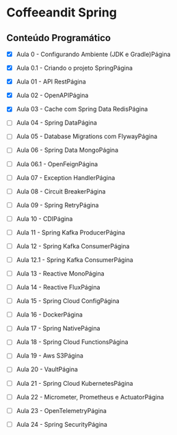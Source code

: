 # Coffeeandit Spring

## Conteúdo Programático

- [x] Aula 0 - Configurando Ambiente (JDK e Gradle)Página

- [x] Aula 0.1 - Criando o projeto SpringPágina

- [x] Aula 01 - API RestPágina

- [x] Aula 02 - OpenAPIPágina

- [x] Aula 03 - Cache com Spring Data RedisPágina

- [ ] Aula 04 - Spring DataPágina

- [ ] Aula 05 - Database Migrations com FlywayPágina

- [ ] Aula 06 - Spring Data MongoPágina

- [ ] Aula 06.1 - OpenFeignPágina

- [ ] Aula 07 - Exception HandlerPágina

- [ ] Aula 08 - Circuit BreakerPágina

- [ ] Aula 09 - Spring RetryPágina

- [ ] Aula 10 - CDIPágina

- [ ] Aula 11 - Spring Kafka ProducerPágina

- [ ] Aula 12 - Spring Kafka ConsumerPágina

- [ ] Aula 12.1 - Spring Kafka ConsumerPágina

- [ ] Aula 13 - Reactive MonoPágina

- [ ] Aula 14 - Reactive FluxPágina

- [ ] Aula 15 - Spring Cloud ConfigPágina

- [ ] Aula 16 - DockerPágina

- [ ] Aula 17 - Spring NativePágina

- [ ] Aula 18 - Spring Cloud FunctionsPágina

- [ ] Aula 19 - Aws S3Página

- [ ] Aula 20 - VaultPágina

- [ ] Aula 21 - Spring Cloud KubernetesPágina

- [ ] Aula 22 - Micrometer, Prometheus e ActuatorPágina

- [ ] Aula 23 - OpenTelemetryPágina

- [ ] Aula 24 - Spring SecurityPágina